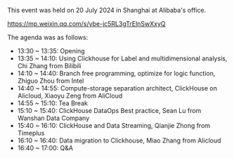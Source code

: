 This event was held on 20 July 2024 in Shanghai at Alibaba's office.

https://mp.weixin.qq.com/s/ybe-jc5RL3gTrElnSwXxyQ

The agenda was as follows:
- 13:30 ~ 13:35: Opening
- 13:35 ~ 14:10: Using Clickhouse for Label and multidimensional analysis, Chi Zhang from Bilibili
- 14:10 ~ 14:40: Branch free programming, optimize for logic function, Zhiguo Zhou from Intel
- 14:40 ~ 14:55: Compute-storage separation architect, ClickHouse on Alicloud, Xiaoyu Zeng from AliCloud
- 14:55 ~ 15:10: Tea Break
- 15:10 ~ 15:40: ClickHouse DataOps Best practice, Sean Lu from Wanshan Data Company
- 15:40 ~ 16:10: ClickHouse and Data Streaming, Qianjie Zhong from Timeplus
- 16:10 ~ 16:40: Data migration to Clickhouse, Miao Zhang from Alicloud
- 16:40 ~ 17:00: Q&A

